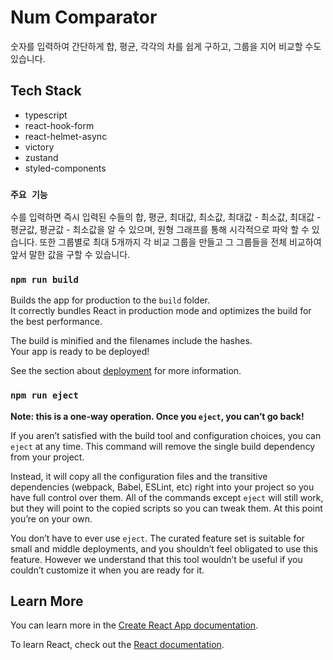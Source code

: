 # Num Comparator

숫자를 입력하여 간단하게 합, 평균, 각각의 차를 쉽게 구하고, 그룹을 지어 비교할 수도 있습니다.

## Tech Stack

- typescript
- react-hook-form
- react-helmet-async
- victory
- zustand
- styled-components

### `주요 기능`

수를 입력하면 즉시 입력된 수들의 합, 평균, 최대값, 최소값, 최대값 - 최소값, 최대값 - 평균값, 평균값 - 최소값을 알 수 있으며, 원형 그래프를 통해 시각적으로 파악 할 수 있습니다.
또한 그룹별로 최대 5개까지 각 비교 그룹을 만들고 그 그룹들을 전체 비교하여 앞서 말한 값을 구할 수 있습니다.

### `npm run build`

Builds the app for production to the `build` folder.\
It correctly bundles React in production mode and optimizes the build for the best performance.

The build is minified and the filenames include the hashes.\
Your app is ready to be deployed!

See the section about [deployment](https://facebook.github.io/create-react-app/docs/deployment) for more information.

### `npm run eject`

**Note: this is a one-way operation. Once you `eject`, you can’t go back!**

If you aren’t satisfied with the build tool and configuration choices, you can `eject` at any time. This command will remove the single build dependency from your project.

Instead, it will copy all the configuration files and the transitive dependencies (webpack, Babel, ESLint, etc) right into your project so you have full control over them. All of the commands except `eject` will still work, but they will point to the copied scripts so you can tweak them. At this point you’re on your own.

You don’t have to ever use `eject`. The curated feature set is suitable for small and middle deployments, and you shouldn’t feel obligated to use this feature. However we understand that this tool wouldn’t be useful if you couldn’t customize it when you are ready for it.

## Learn More

You can learn more in the [Create React App documentation](https://facebook.github.io/create-react-app/docs/getting-started).

To learn React, check out the [React documentation](https://reactjs.org/).
